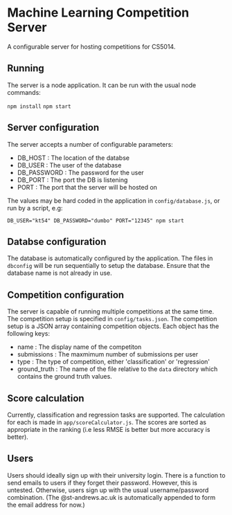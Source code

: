 # Machine Learning Competition Server

A configurable server for hosting competitions for CS5014.

## Running

The server is a node application. It can be run with the usual node commands:

`npm install`
`npm start`

## Server configuration

The server accepts a number of configurable parameters:

- DB_HOST     : The location of the databse
- DB_USER     : The user of the database
- DB_PASSWORD : The password for the user
- DB_PORT     : The port the DB is listening
- PORT        : The port that the server will be hosted on

The values may be hard coded in the application in `config/database.js`, or run by a script, e.g:

`DB_USER="kt54" DB_PASSWORD="dumbo" PORT="12345" npm start`

## Databse configuration

The database is automatically configured by the application. The files in `dbconfig` will be run sequentially to setup the database. Ensure that the database name is not already in use.

## Competition configuration

The server is capable of running multiple competitions at the same time. The competition setup is specified in `config/tasks.json`.
The competition setup is a JSON array containing competition objects. Each object has the following keys:

- name          : The display name of the competiton
- submissions   : The maxmimum number of submissions per user
- type          : The type of competition, either 'classification' or 'regression'
- ground_truth  : The name of the file relative to the `data` directory which contains the ground truth values.

## Score calculation

Currently, classification and regression tasks are supported. The calculation for each is made in `app/scoreCalculator.js`. The scores are sorted as appropriate in the ranking (i.e less RMSE is better but more accuracy is better).

## Users

Users should ideally sign up with their university login. There is a function to send emails to users if they forget their password. However, this is untested. Otherwise, users sign up with the usual username/password combination. (The @st-andrews.ac.uk is automatically appended to form the email address for now.)
